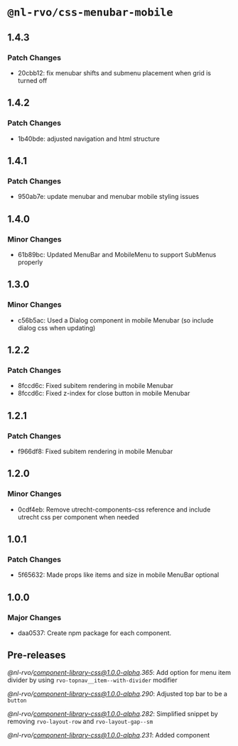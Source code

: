 # `@nl-rvo/css-menubar-mobile`

## 1.4.3

### Patch Changes

- 20cbb12: fix menubar shifts and submenu placement when grid is turned off

## 1.4.2

### Patch Changes

- 1b40bde: adjusted navigation and html structure

## 1.4.1

### Patch Changes

- 950ab7e: update menubar and menubar mobile styling issues

## 1.4.0

### Minor Changes

- 61b89bc: Updated MenuBar and MobileMenu to support SubMenus properly

## 1.3.0

### Minor Changes

- c56b5ac: Used a Dialog component in mobile Menubar (so include dialog css when updating)

## 1.2.2

### Patch Changes

- 8fccd6c: Fixed subitem rendering in mobile Menubar
- 8fccd6c: Fixed z-index for close button in mobile Menubar

## 1.2.1

### Patch Changes

- f966df8: Fixed subitem rendering in mobile Menubar

## 1.2.0

### Minor Changes

- 0cdf4eb: Remove utrecht-components-css reference and include utrecht css per component when needed

## 1.0.1

### Patch Changes

- 5f65632: Made props like items and size in mobile MenuBar optional

## 1.0.0

### Major Changes

- daa0537: Create npm package for each component.

## Pre-releases

_@nl-rvo/component-library-css@1.0.0-alpha.365_:
Add option for menu item divider by using `rvo-topnav__item--with-divider` modifier

_@nl-rvo/component-library-css@1.0.0-alpha.290_:
Adjusted top bar to be a `button`

_@nl-rvo/component-library-css@1.0.0-alpha.282_:
Simplified snippet by removing `rvo-layout-row` and `rvo-layout-gap--sm`

_@nl-rvo/component-library-css@1.0.0-alpha.231_:
Added component
